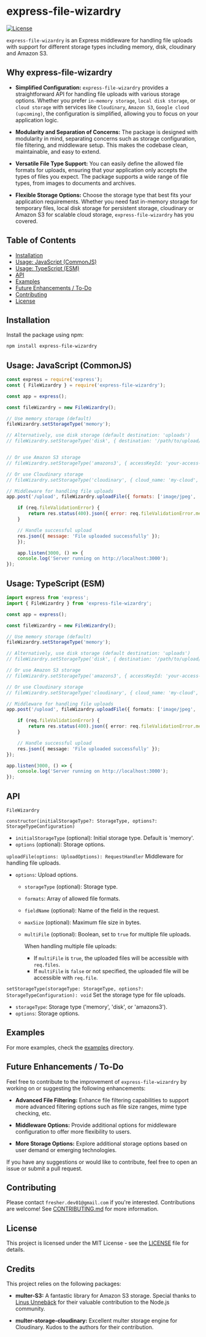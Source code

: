 # express-file-wizardry

[![License](https://img.shields.io/badge/License-MIT-blue.svg)](https://opensource.org/licenses/MIT)

`express-file-wizardry` is an Express middleware for handling file uploads with support for different storage types including memory, disk, cloudinary and Amazon S3.

## Why express-file-wizardry

- **Simplified Configuration:** `express-file-wizardry` provides a straightforward API for handling file uploads with various storage options. Whether you prefer `in-memory storage`, `local disk storage`, or `cloud storage` with services like `Cloudinary`, `Amazon S3`, `Google cloud (upcoming)`, the configuration is simplified, allowing you to focus on your application logic.

- **Modularity and Separation of Concerns:** The package is designed with modularity in mind, separating concerns such as storage configuration, file filtering, and middleware setup. This makes the codebase clean, maintainable, and easy to extend.

- **Versatile File Type Support:** You can easily define the allowed file formats for uploads, ensuring that your application only accepts the types of files you expect. The package supports a wide range of file types, from images to documents and archives.

- **Flexible Storage Options:** Choose the storage type that best fits your application requirements. Whether you need fast in-memory storage for temporary files, local disk storage for persistent storage, cloudinary or Amazon S3 for scalable cloud storage, `express-file-wizardry` has you covered.

## Table of Contents

- [Installation](#installation)
- [Usage: JavaScript (CommonJS)](#usage-javascript-commonjs)
- [Usage: TypeScript (ESM)](#usage-typescript-esm)
- [API](#api)
- [Examples](#examples)
- [Future Enhancements / To-Do](#future-enhancements--to-do)
- [Contributing](#contributing)
- [License](#license)

## Installation

Install the package using npm:

```bash
npm install express-file-wizardry
```

## Usage: JavaScript (CommonJS)

``` javascript
const express = require('express');
const { FileWizardry } = require('express-file-wizardry');

const app = express();

const fileWizardry = new FileWizardry();

// Use memory storage (default)
fileWizardry.setStorageType('memory');

// Alternatively, use disk storage (default destination: 'uploads')
// fileWizardry.setStorageType('disk', { destination: '/path/to/upload/folder' });


// Or use Amazon S3 storage
// fileWizardry.setStorageType('amazons3', { accessKeyId: 'your-access-key', secretAccessKey:   'your-secret-key', region: 'your-region', bucket: 'your-bucket' });

// Or use Cloudinary storage
// fileWizardry.setStorageType('cloudinary', { cloud_name: 'my-cloud', api_key: 'api-key', api_secret: 'api-secret' });

// Middleware for handling file uploads
app.post('/upload', fileWizardry.uploadFile({ formats: ['image/jpeg', 'image/png'], fieldName: 'image' }), (req, res) => {

    if (req.fileValidationError) {
        return res.status(400).json({ error: req.fileValidationError.message });
    }

    // Handle successful upload
    res.json({ message: 'File uploaded successfully' });
    });

    app.listen(3000, () => {
    console.log('Server running on http://localhost:3000');
});
```

## Usage: TypeScript (ESM)

``` typescript
import express from 'express';
import { FileWizardry } from 'express-file-wizardry';

const app = express();

const fileWizardry = new FileWizardry();

// Use memory storage (default)
fileWizardry.setStorageType('memory');

// Alternatively, use disk storage (default destination: 'uploads')
// fileWizardry.setStorageType('disk', { destination: '/path/to/upload/folder' });

// Or use Amazon S3 storage
// fileWizardry.setStorageType('amazons3', { accessKeyId: 'your-access-key', secretAccessKey: 'your-secret-key', region: 'your-region', bucket: 'your-bucket' });

// Or use Cloudinary storage
// fileWizardry.setStorageType('cloudinary', { cloud_name: 'my-cloud', api_key: 'api-key', api_secret: 'api-secret' });

// Middleware for handling file uploads
app.post('/upload', fileWizardry.uploadFile({ formats: ['image/jpeg', 'image/png'], fieldName: 'image' }), (req, res) => {

    if (req.fileValidationError) {
        return res.status(400).json({ error: req.fileValidationError.message });
    }

    // Handle successful upload
    res.json({ message: 'File uploaded successfully' });
});

app.listen(3000, () => {
    console.log('Server running on http://localhost:3000');
});
```

## API

`FileWizardry`

`constructor(initialStorageType?: StorageType, options?: StorageTypeConfiguration)`

- `initialStorageType` (optional): Initial storage type. Default is 'memory'.
- `options` (optional): Storage options.

`uploadFile(options: UploadOptions): RequestHandler`
Middleware for handling file uploads.

- `options`: Upload options.
  - `storageType` (optional): Storage type.
  - `formats`: Array of allowed file formats.
  - `fieldName` (optional): Name of the field in the request.
  - `maxSize` (optional): Maximum file size in bytes.
  - `multiFile` (optional): Boolean, set to `true` for multiple file uploads.

    When handling multiple file uploads:
    - If `multiFile` is `true`, the uploaded files will be accessible with `req.files`.
    - If `multiFile` is `false` or not specified, the uploaded file will be accessible with `req.file`.

`setStorageType(storageType: StorageType, options?: StorageTypeConfiguration): void`
Set the storage type for file uploads.

- `storageType`: Storage type ('memory', 'disk', or 'amazons3').
- `options`: Storage options.

## Examples

For more examples, check the [examples](/examples/) directory.

## Future Enhancements / To-Do

Feel free to contribute to the improvement of `express-file-wizardry` by working on or suggesting the following enhancements:

- **Advanced File Filtering:** Enhance file filtering capabilities to support more advanced filtering options such as file size ranges, mime type checking, etc.

- **Middleware Options:** Provide additional options for middleware configuration to offer more flexibility to users.

- **More Storage Options:** Explore additional storage options based on user demand or emerging technologies.

If you have any suggestions or would like to contribute, feel free to open an issue or submit a pull request.

## Contributing

Please contact `fresher.dev01@gmail.com` if you're interested.
Contributions are welcome! See [CONTRIBUTING.md](/CONTRIBUTING.md) for more information.

## License

This project is licensed under the MIT License - see the [LICENSE](https://opensource.org/licenses/MIT) file for details.

## Credits

This project relies on the following packages:

- **multer-S3:** A fantastic library for Amazon S3 storage. Special thanks to [Linus Unnebäck](https://github.com/LinusU) for their valuable contribution to the Node.js community.

- **multer-storage-cloudinary:** Excellent multer storage engine for Cloudinary. Kudos to the authors for their contribution.
